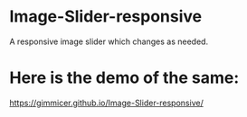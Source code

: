 # Image-Slider-responsive
A responsive image slider which changes as needed.

# Here is the demo of the same:
https://gimmicer.github.io/Image-Slider-responsive/
